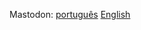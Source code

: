 Mastodon: <a rel="me" href="https://ciberlandia.pt/@lr">português</a> <a rel="me" href="https://fosstodon.org/@ramgarlic">English</a>
